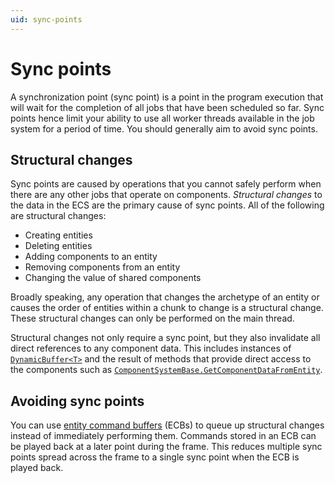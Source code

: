 ```yaml
---
uid: sync-points
---
```


# Sync points
A synchronization point (sync point) is a point in the program execution that will wait for the completion of all jobs that have been scheduled so far. Sync points hence limit your ability to use all worker threads available in the job system for a period of time. You should generally aim to avoid sync points.

## Structural changes
Sync points are caused by operations that you cannot safely perform when there are any other jobs that operate on components. *Structural changes* to the data in the ECS are the primary cause of sync points. All of the following are structural changes:
 
 * Creating entities
 * Deleting entities
 * Adding components to an entity
 * Removing components from an entity
 * Changing the value of shared components

Broadly speaking, any operation that changes the archetype of an entity or causes the order of entities within a chunk to change is a structural change. These structural changes can only be performed on the main thread.

Structural changes not only require a sync point, but they also invalidate all direct references to any component data. This includes instances of [`DynamicBuffer<T>`](xref:Unity.Entities.DynamicBuffer``1) and the result of methods that provide direct access to the components such as [`ComponentSystemBase.GetComponentDataFromEntity`](xref:Unity.Entities.ComponentSystemBase.GetComponentDataFromEntity*).

## Avoiding sync points
You can use [entity command buffers](entity_command_buffer.md) (ECBs) to queue up structural changes instead of immediately performing them. Commands stored in an ECB can be played back at a later point during the frame. This reduces multiple sync points spread across the frame to a single sync point when the ECB is played back.